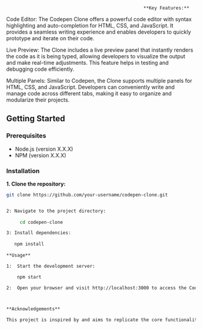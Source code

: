                                                        **Key Features:**

Code Editor: The Codepen Clone offers a powerful code editor with syntax highlighting and auto-completion for HTML, CSS, and JavaScript. It provides a seamless writing experience and enables developers to quickly prototype and iterate on their code.

Live Preview: The Clone includes a live preview panel that instantly renders the code as it is being typed, allowing developers to visualize the output and make real-time adjustments. This feature helps in testing and debugging code efficiently.

Multiple Panels: Similar to Codepen, the Clone supports multiple panels for HTML, CSS, and JavaScript. Developers can conveniently write and manage code across different tabs, making it easy to organize and modularize their projects.



## Getting Started

### Prerequisites

- Node.js (version X.X.X)
- NPM (version X.X.X)

### Installation

**1. Clone the repository:**

```bash
git clone https://github.com/your-username/codepen-clone.git


2: Navigate to the project directory:
  
     cd codepen-clone

3: Install dependencies:
   
   npm install
   
**Usage**

1:  Start the development server:

    npm start

2:  Open your browser and visit http://localhost:3000 to access the Codepen Clone.



**Acknowledgements**

This project is inspired by and aims to replicate the core functionalities of Codepen. Special thanks to the Codepen team for their innovation and contribution to the developer community.

